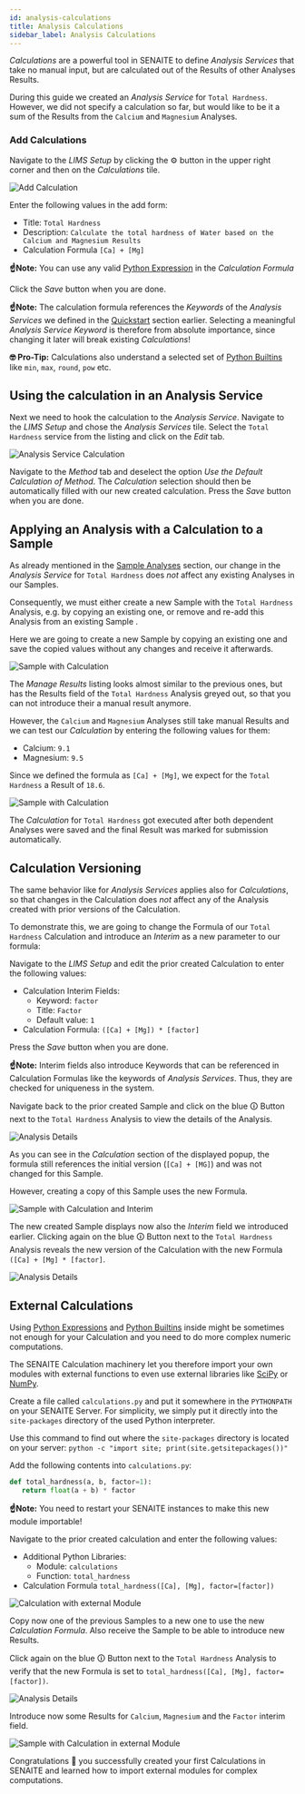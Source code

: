 ```yaml
---
id: analysis-calculations
title: Analysis Calculations
sidebar_label: Analysis Calculations
---
```


*Calculations* are a powerful tool in SENAITE to define *Analysis Services* that
take no manual input, but are calculated out of the Results of other Analyses
Results.

During this guide we created an *Analysis Service* for `Total Hardness`.
However, we did not specify a calculation so far, but would like to be it a sum
of the Results from the `Calcium` and `Magnesium` Analyses.

### Add Calculations

Navigate to the *LIMS Setup* by clicking the ⚙️ button in the upper right corner
and then on the *Calculations* tile.

![Add Calculation](/screenshots/add_calculation_screen.png "Add Calculation")

Enter the following values in the add form:

- Title: `Total Hardness`
- Description: `Calculate the total hardness of Water based on the Calcium and Magnesium Results`
- Calculation Formula `[Ca] + [Mg]`

**☝️Note:**
You can use any valid [Python Expression][Python Expressions] in the
*Calculation Formula*

Click the *Save* button when you are done.

**☝️Note:**
The calculation formula references the *Keywords* of the *Analysis Services* we
defined in the [Quickstart](quickstart#add-analysis-services) section earlier.
Selecting a meaningful *Analysis Service Keyword* is therefore from absolute
importance, since changing it later will break existing *Calculations*!

**🤓 Pro-Tip:**
Calculations also understand a selected set of [Python Builtins][Python Builtins]
like `min`, `max`, `round`, `pow` etc.


## Using the calculation in an Analysis Service

Next we need to hook the calculation to the *Analysis Service*. Navigate to the
*LIMS Setup* and chose the *Analysis Services* tile. Select the `Total Hardness`
service from the listing and click on the *Edit* tab.

![Analysis Service Calculation](/screenshots/analysis_service_calculation.png "Analysis Service Calculation")

Navigate to the *Method* tab and deselect the option *Use the Default
Calculation of Method*. The *Calculation* selection should then be automatically
filled with our new created calculation. Press the *Save* button when you are
done.


## Applying an Analysis with a Calculation to a Sample

As already mentioned in the [Sample Analyses](sample-analyses) section, our
change in the *Analysis Service* for `Total Hardness` does *not* affect any
existing Analyses in our Samples.

Consequently, we must either create a new Sample with the `Total Hardness`
Analysis, e.g. by copying an existing one, or remove and re-add this Analysis
from an existing Sample .

Here we are going to create a new Sample by copying an existing one and save the
copied values without any changes and receive it afterwards.

![Sample with Calculation](/screenshots/sample_with_calculation.png "Sample with Calculation")

The *Manage Results* listing looks almost similar to the previous ones, but has
the Results field of the `Total Hardness` Analysis greyed out, so that you can
not introduce their a manual result anymore.

However, the `Calcium` and `Magnesium` Analyses still take manual Results and we
can test our *Calculation* by entering the following values for them:

- Calcium: `9.1`
- Magnesium: `9.5`

Since we defined the formula as `[Ca] + [Mg]`, we expect for the `Total
Hardness` a Result of `18.6`.

![Sample with Calculation](/screenshots/sample_with_calculation_calculated.png "Sample with Calculation")

The *Calculation* for `Total Hardness` got executed after both dependent
Analyses were saved and the final Result was marked for submission
automatically.


## Calculation Versioning

The same behavior like for *Analysis Services* applies also for *Calculations*,
so that changes in the Calculation does *not* affect any of the Analysis created
with prior versions of the Calculation.

To demonstrate this, we are going to change the Formula of our `Total Hardness`
Calculation and introduce an *Interim* as a new parameter to our formula:

Navigate to the *LIMS Setup* and edit the prior created Calculation to enter the
following values:

- Calculation Interim Fields:
  - Keyword: `factor`
  - Title: `Factor`
  - Default value: `1`
- Calculation Formula: `([Ca] + [Mg]) * [factor]`

Press the *Save* button when you are done.

**☝️Note:**
Interim fields also introduce Keywords that can be referenced in Calculation
Formulas like the keywords of *Analysis Services*. Thus, they are checked for
uniqueness in the system.

Navigate back to the prior created Sample and click on the blue 🛈 Button next to
the `Total Hardness` Analysis to view the details of the Analysis.

![Analysis Details](/screenshots/analysis_popup.png "Analysis Popup")

As you can see in the *Calculation* section of the displayed popup, the formula
still references the initial version (`[Ca] + [MG]`) and was not changed for
this Sample.

However, creating a copy of this Sample uses the new Formula.

![Sample with Calculation and Interim](/screenshots/sample_with_calculation_and_interim.png "Sample with Calculation and Interim")

The new created Sample displays now also the *Interim* field we introduced earlier.
Clicking again on the blue 🛈 Button next to the `Total Hardness` Analysis
reveals the new version of the Calculation with the new Formula 
`([Ca] + [Mg] * [factor]`.

![Analysis Details](/screenshots/analysis_popup_2.png "Analysis Popup")


## External Calculations

Using [Python Expressions][Python Expressions] and [Python Builtins][Python
Builtins] inside might be sometimes not enough for your Calculation and you need
to do more complex numeric computations.

The SENAITE Calculation machinery let you therefore import your own modules with
external functions to even use external libraries like [SciPy][SciPy] or
[NumPy][NumPy].

Create a file called `calculations.py` and put it somewhere in the `PYTHONPATH`
on your SENAITE Server. For simplicity, we simply put it directly into the
`site-packages` directory of the used Python interpreter.

Use this command to find out where the `site-packages` directory is located on
your server: `python -c "import site; print(site.getsitepackages())"`

Add the following contents into `calculations.py`:

```python
def total_hardness(a, b, factor=1):
   return float(a + b) * factor
```

**☝️Note:**
You need to restart your SENAITE instances to make this new module importable!

Navigate to the prior created calculation and enter the following values:

- Additional Python Libraries:
  - Module: `calculations`
  - Function: `total_hardness`
- Calculation Formula `total_hardness([Ca], [Mg], factor=[factor])`

![Calculation with external Module](/screenshots/calculation_with_external_module.png "Calculation with external Module")

Copy now one of the previous Samples to a new one to use the new *Calculation
Formula*. Also receive the Sample to be able to introduce new Results.

Click again on the blue 🛈 Button next to the `Total Hardness` Analysis to verify
that the new Formula is set to `total_hardness([Ca], [Mg], factor=[factor])`.

![Analysis Details](/screenshots/analysis_popup_3.png "Analysis Popup")

Introduce now some Results for `Calcium`, `Magnesium` and the `Factor` interim field.

![Sample with Calculation in external Module](/screenshots/sample_with_calculation_in_external_module.png "Sample with Calculation in external Module")


Congratulations 🙌 you successfully created your first Calculations in SENAITE
and learned how to import external modules for complex computations.


[Python Expressions]: https://docs.python.org/2/reference/expressions.html
[Python Builtins]: https://docs.python.org/2/library/functions.html "Built-in Functions"
[SciPy]: https://www.scipy.org/ "SciPy"
[NumPy]: https://numpy.org "NumPy"

